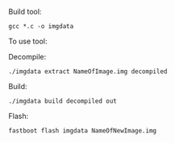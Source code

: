Build tool:

    gcc *.c -o imgdata

To use tool:

  Decompile:

    ./imgdata extract NameOfImage.img decompiled

  Build:

    ./imgdata build decompiled out

Flash:

    fastboot flash imgdata NameOfNewImage.img
